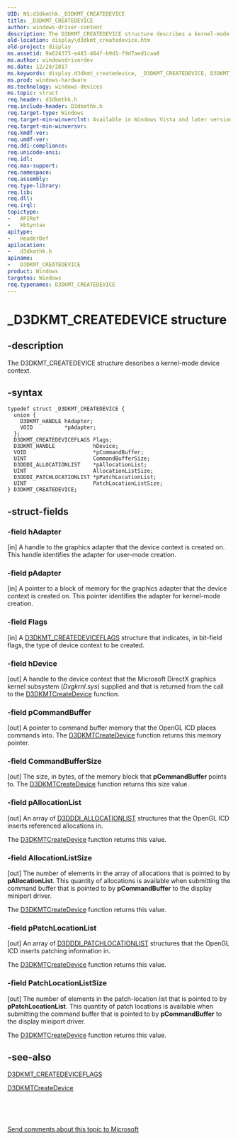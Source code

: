```yaml
---
UID: NS:d3dkmthk._D3DKMT_CREATEDEVICE
title: _D3DKMT_CREATEDEVICE
author: windows-driver-content
description: The D3DKMT_CREATEDEVICE structure describes a kernel-mode device context.
old-location: display\d3dkmt_createdevice.htm
old-project: display
ms.assetid: 9a624373-e483-484f-b9d1-f9d7aed1caa8
ms.author: windowsdriverdev
ms.date: 12/29/2017
ms.keywords: display.d3dkmt_createdevice, _D3DKMT_CREATEDEVICE, D3DKMT_CREATEDEVICE structure [Display Devices], D3DKMT_CREATEDEVICE, d3dkmthk/D3DKMT_CREATEDEVICE, OpenGL_Structs_ed68c4a8-21a9-4754-8909-666a581f7759.xml
ms.prod: windows-hardware
ms.technology: windows-devices
ms.topic: struct
req.header: d3dkmthk.h
req.include-header: D3dkmthk.h
req.target-type: Windows
req.target-min-winverclnt: Available in Windows Vista and later versions of the Windows operating systems.
req.target-min-winversvr: 
req.kmdf-ver: 
req.umdf-ver: 
req.ddi-compliance: 
req.unicode-ansi: 
req.idl: 
req.max-support: 
req.namespace: 
req.assembly: 
req.type-library: 
req.lib: 
req.dll: 
req.irql: 
topictype: 
-	APIRef
-	kbSyntax
apitype: 
-	HeaderDef
apilocation: 
-	d3dkmthk.h
apiname: 
-	D3DKMT_CREATEDEVICE
product: Windows
targetos: Windows
req.typenames: D3DKMT_CREATEDEVICE
---
```


# _D3DKMT_CREATEDEVICE structure


## -description


The D3DKMT_CREATEDEVICE structure describes a kernel-mode device context.


## -syntax


````
typedef struct _D3DKMT_CREATEDEVICE {
  union {
    D3DKMT_HANDLE hAdapter;
    VOID          *pAdapter;
  };
  D3DKMT_CREATEDEVICEFLAGS Flags;
  D3DKMT_HANDLE            hDevice;
  VOID                     *pCommandBuffer;
  UINT                     CommandBufferSize;
  D3DDDI_ALLOCATIONLIST    *pAllocationList;
  UINT                     AllocationListSize;
  D3DDDI_PATCHLOCATIONLIST *pPatchLocationList;
  UINT                     PatchLocationListSize;
} D3DKMT_CREATEDEVICE;
````


## -struct-fields




### -field hAdapter

[in] A handle to the graphics adapter that the device context is created on. This handle identifies the adapter for user-mode creation. 


### -field pAdapter

[in] A pointer to a block of memory for the graphics adapter that the device context is created on. This pointer identifies the adapter for kernel-mode creation. 


### -field Flags

[in] A <a href="..\d3dkmthk\ns-d3dkmthk-_d3dkmt_createdeviceflags.md">D3DKMT_CREATEDEVICEFLAGS</a> structure that indicates, in bit-field flags, the type of device context to be created.


### -field hDevice

[out] A handle to the device context that the Microsoft DirectX graphics kernel subsystem (<i>Dxgkrnl.sys</i>) supplied and that is returned from the call to the <a href="..\d3dkmthk\nf-d3dkmthk-d3dkmtcreatedevice.md">D3DKMTCreateDevice</a> function.


### -field pCommandBuffer

[out] A pointer to command buffer memory that the OpenGL ICD places commands into. The <a href="..\d3dkmthk\nf-d3dkmthk-d3dkmtcreatedevice.md">D3DKMTCreateDevice</a> function returns this memory pointer.


### -field CommandBufferSize

[out] The size, in bytes, of the memory block that <b>pCommandBuffer</b> points to. The <a href="..\d3dkmthk\nf-d3dkmthk-d3dkmtcreatedevice.md">D3DKMTCreateDevice</a> function returns this size value.


### -field pAllocationList

[out] An array of <a href="..\d3dukmdt\ns-d3dukmdt-_d3dddi_allocationlist.md">D3DDDI_ALLOCATIONLIST</a> structures that the OpenGL ICD inserts referenced allocations in.

The <a href="..\d3dkmthk\nf-d3dkmthk-d3dkmtcreatedevice.md">D3DKMTCreateDevice</a> function returns this value. 


### -field AllocationListSize

[out] The number of elements in the array of allocations that is pointed to by <b>pAllocationList</b>. This quantity of allocations is available when submitting the command buffer that is pointed to by <b>pCommandBuffer</b> to the display miniport driver. 

The <a href="..\d3dkmthk\nf-d3dkmthk-d3dkmtcreatedevice.md">D3DKMTCreateDevice</a> function returns this value. 


### -field pPatchLocationList

[out] An array of <a href="..\d3dukmdt\ns-d3dukmdt-_d3dddi_patchlocationlist.md">D3DDDI_PATCHLOCATIONLIST</a> structures that the OpenGL ICD inserts patching information in.

The <a href="..\d3dkmthk\nf-d3dkmthk-d3dkmtcreatedevice.md">D3DKMTCreateDevice</a> function returns this value. 


### -field PatchLocationListSize

[out] The number of elements in the patch-location list that is pointed to by <b>pPatchLocationList</b>. This quantity of patch locations is available when submitting the command buffer that is pointed to by <b>pCommandBuffer</b> to the display miniport driver. 

The <a href="..\d3dkmthk\nf-d3dkmthk-d3dkmtcreatedevice.md">D3DKMTCreateDevice</a> function returns this value. 


## -see-also

<a href="..\d3dkmthk\ns-d3dkmthk-_d3dkmt_createdeviceflags.md">D3DKMT_CREATEDEVICEFLAGS</a>

<a href="..\d3dkmthk\nf-d3dkmthk-d3dkmtcreatedevice.md">D3DKMTCreateDevice</a>

 

 

<a href="mailto:wsddocfb@microsoft.com?subject=Documentation%20feedback [display\display]:%20D3DKMT_CREATEDEVICE structure%20 RELEASE:%20(12/29/2017)&amp;body=%0A%0APRIVACY STATEMENT%0A%0AWe use your feedback to improve the documentation. We don't use your email address for any other purpose, and we'll remove your email address from our system after the issue that you're reporting is fixed. While we're working to fix this issue, we might send you an email message to ask for more info. Later, we might also send you an email message to let you know that we've addressed your feedback.%0A%0AFor more info about Microsoft's privacy policy, see http://privacy.microsoft.com/en-us/default.aspx." title="Send comments about this topic to Microsoft">Send comments about this topic to Microsoft</a>

